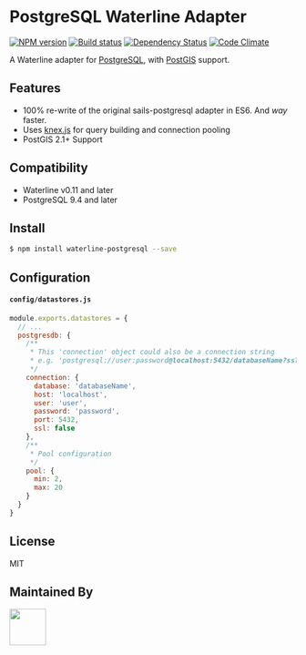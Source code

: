 # PostgreSQL Waterline Adapter

[![NPM version][npm-image]][npm-url]
[![Build status][ci-image]][ci-url]
[![Dependency Status][daviddm-image]][daviddm-url]
[![Code Climate][codeclimate-image]][codeclimate-url]

A Waterline adapter for [PostgreSQL](http://www.postgresql.org/), with [PostGIS](http://postgis.net/) support.

## Features
- 100% re-write of the original sails-postgresql adapter in ES6. And *way* faster.
- Uses [knex.js](http://knexjs.org/) for query building and connection pooling
- PostGIS 2.1+ Support

## Compatibility
- Waterline v0.11 and later
- PostgreSQL 9.4 and later

## Install

```sh
$ npm install waterline-postgresql --save
```

## Configuration

#### `config/datastores.js`

```js
module.exports.datastores = {
  // ...
  postgresdb: {
    /**
     * This 'connection' object could also be a connection string
     * e.g. 'postgresql://user:password@localhost:5432/databaseName?ssl=false'
     */
    connection: {
      database: 'databaseName',
      host: 'localhost',
      user: 'user',
      password: 'password',
      port: 5432,
      ssl: false
    },
    /**
     * Pool configuration
     */
    pool: {
      min: 2,
      max: 20
    }
  }
}
```

## License
MIT

## Maintained By
[<img src='http://i.imgur.com/Y03Jgmf.png' height='64px'>](http://langa.io)

[waterline-version-image]: https://goo.gl/goisO1
[waterline-url]: http://sailsjs.org
[npm-image]: https://img.shields.io/npm/v/waterline-postgresql.svg?style=flat
[npm-url]: https://npmjs.org/package/waterline-postgresql
[ci-image]: https://img.shields.io/travis/waterlinejs/postgresql-adapter/master.svg?style=flat
[ci-url]: https://travis-ci.org/waterlinejs/postgresql-adapter
[daviddm-image]: http://img.shields.io/david/waterlinejs/postgresql-adapter.svg?style=flat
[daviddm-url]: https://david-dm.org/waterlinejs/postgresql-adapter
[codeclimate-image]: https://img.shields.io/codeclimate/github/waterlinejs/postgresql-adapter.svg?style=flat
[codeclimate-url]: https://codeclimate.com/github/waterlinejs/postgresql-adapter
